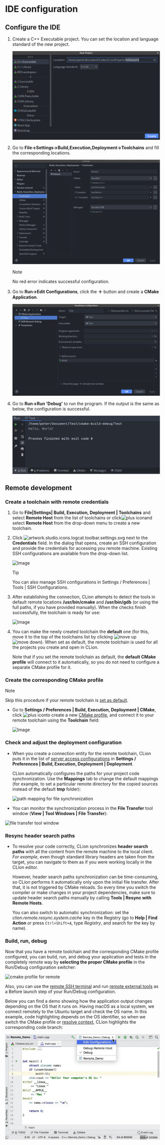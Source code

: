 # IDE configuration

## Configure the IDE

1. Create a C++ Executable project. You can set the location and language standard of the new project.

   ![Image](../../img/ide_config/new_project.png)

2. Go to **File->Settings->Build,Execution,Deployment->Toolchains** and fill the corresponding locations.

   ![Image](../../img/ide_config/toolchain.png)

   > [!Note]
   >
   > No red error indicates successful configuration.

3. Go to **Run->Edit Configurations**, click the **＋** button and create a **CMake Application**.

   ![Image](../../img/ide_config/debug_config.png)

4. Go to **Run->Run 'Debug'** to run the program. If the output is the same as below, the configuration is successful.

   ![Image](../../img/ide_config/output.png)


## Remote development

### Create a toolchain with remote credentials﻿

1. Go to **File|Settings| Build, Execution, Deployment | Toolchains** and select **Remote Host** from the list of toolchains or click![plus icon](https://www.jetbrains.com/help/img/idea/2020.2/artwork.studio.icons.common.add.svg)and select **Remote Host** from the drop-down menu to create a new toolchain.

2. Click ![artwork.studio.icons.logcat.toolbar.settings.svg](https://www.jetbrains.com/help/img/idea/2020.2/artwork.studio.icons.logcat.toolbar.settings.svg) next to the **Credentials** field. In the dialog that opens, create an SSH configuration and  provide the credentials for accessing you remote machine. Existing SSH configurations are available from the drop-down list.

   ![Image](https://resources.jetbrains.com/help/img/idea/2020.2/cl_remote_toolchaincredentials.png)

   > [!Tip]
   >
   > You can also manage SSH configurations in Settings / Preferences | Tools | SSH Configurations.

3. After establishing the connection, CLion attempts to detect the tools in default remote locations **/usr/bin/cmake** and **/usr/bin/gdb** (or using the full paths, if you have provided manually). When the  checks finish successfully, the toolchain is ready for use: 

   ![Image](https://resources.jetbrains.com/help/img/idea/2020.2/cl_remote_toolchainsuccess.png)

4. You can make the newly created toolchain the **default** one (for this, move it to the top of the toolchains list by clicking ![move up](https://www.jetbrains.com/help/img/idea/2020.2/icons.actions.moveUp.svg)![move down](https://www.jetbrains.com/help/img/idea/2020.2/icons.actions.moveDown.svg)). When set as default, the remote toolchain is used for all the projects you create and open in CLion.               

   Note that if you set the remote toolchain as default, the **default CMake profile** will connect to it automatically, so you do not need  to configure a separate CMake profile for it.


### Create the corresponding CMake profile﻿

> [!Note]
>
> Skip this procedure if your remote toolchain is [set as default](https://www.jetbrains.com/help/clion/remote-projects-support.html#RemoteAsDefault).         

+ Go to **Settings / Preferences | Build, Execution, Deployment | CMake**, click ![plus icon](https://www.jetbrains.com/help/img/idea/2020.2/artwork.studio.icons.common.add.svg)to create a new [CMake profile](https://www.jetbrains.com/help/clion/cmake-profile.html), and connect it to your remote toolchain using the **Toolchain** field: 

  ![Image](https://resources.jetbrains.com/help/img/idea/2020.2/cl_remote_cmakeprofile.png)

### Check and adjust the deployment configuration﻿

+ When you create a connection entity for the remote toolchain, CLion puts it in the list of [server access configurations](https://www.jetbrains.com/help/clion/settings-deployment.html) in **Settings / Preferences | Build, Execution, Deployment | Deployment**. 

  CLion automatically configures the paths for your project code synchronization. Use the **Mappings** tab to change the default mappings (for example, to set a particular  remote directory for the copied sources instead of the default **tmp** folder):         

  ![path mapping for file synchronization](https://www.jetbrains.com/help/img/idea/2020.2/cl_remote_pathmappings.png)

+  You can monitor the synchronization process in the **File Transfer** tool window (**View | Tool Windows | File Transfer**):             

  ![file transfer tool window](https://www.jetbrains.com/help/img/idea/2020.2/cl_remote_filetransfer.png)

  

### Resync header search paths

+ To resolve your code correctly, CLion synchronizes **header search paths** with all the content from the remote machine to the local client. *For example*, even though standard library headers are taken from the target, you can navigate to them as if you were working locally in the CLion editor.             

  However, header search paths synchronization can be  time-consuming, so CLion performs it automatically only upon the initial file transfer. After that, it is not triggered by CMake reloads. So  every time you switch the compiler or make changes in your project  dependencies, make sure to update header search paths manually by  calling **Tools | Resync with Remote Hosts**.             

  You can also switch to automatic synchronization: set the *clion.remote.resync.system.cache* key in the Registry (go to **Help | Find Action** or press `Ctrl+Shift+A`, type *Registry*, and search for the key by name).

### Build, run, debug﻿

Now that you have a remote toolchain and the corresponding CMake profile configured, you can build, run, and debug your application and tests in the completely remote way by **selecting the proper CMake profile** in the Run/Debug configuration switcher:             

![cmake profile for remote](https://www.jetbrains.com/help/img/idea/2020.2/cl_remote_profile.png)



Also, you can use the [remote SSH terminal](https://www.jetbrains.com/help/clion/running-ssh-terminal.html) and run [remote external tools](https://www.jetbrains.com/help/clion/settings-tools-remote-ssh-external-tools.html) as a Before launch step of your Run/Debug configuration.         

Below you can find a demo showing how the application output  changes depending on the OS that it runs on. Having macOS as a  local system, we connect remotely to the Ubuntu target and check the OS  name. In this example, code highlighting depends on the OS  identifier, so when we switch the CMake profile or [resolve context](https://www.jetbrains.com/help/clion/switching-resolve-context.html), CLion highlights the corresponding code branch:

![image](../../img/ide_config/index.gif)